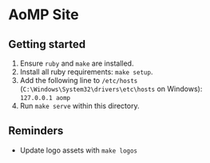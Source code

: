 # AoMP Site

## Getting started

1. Ensure `ruby` and `make` are installed.
2. Install all ruby requirements: `make setup`.
3. Add the following line to `/etc/hosts` (`C:\Windows\System32\drivers\etc\hosts` on Windows):  
  `127.0.0.1 aomp`
4. Run `make serve` within this directory.

## Reminders

- Update logo assets with `make logos`
